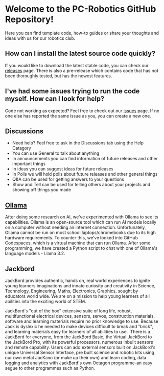 
# Welcome to the PC-Robotics GitHub Repository!
Here you can find template code, how-to guides or share your thoughts and ideas with us for our robotics club.

## How can I install the latest source code quickly?
If you would like to download the latest stable code, you can check our [releases](https://github.com/ArthurB26/PC-robotics/releases) page. There is also a pre-release which contains code that has not been thoroughly tested, but has the newest features.

## I've had some issues trying to run the code myself. How can I look for help?
Code not working as expected? Feel free to check out our [issues](https://github.com/ArthurB26/PC-robotics/issues) page. If no one else has reported the same issue as you, you can create a new one.

## Discussions

- Need help? Feel free to ask in the Discussions tab using the Help Catagory
- You can use General to talk about anything
- In announcements you can find information of future releases and other important things
- In ideas you can suggest ideas for future releases
- In Polls we will hold polls about future releases and other general things
- Q&A can be used for getting answers to your questions
- Show and Tell can be used for telling others about your projects and showing off things you made

## [Ollama](https://github.com/ArthurB26/PC-robotics/tree/main/Ollama)
After doing some research on AI, we've experimented with Ollama to see its capabilities. Ollama is an open-source tool which can run AI models locally on a computer without needing an internet connection. Unfortunately, Ollama cannot be run on most school laptops/chromebooks due to its high hardware requirements. To counter this, we've looked into GitHub Codespaces, which is a virtual machine that can run Ollama. After some programming, we have created a Python script to chat with one of Ollama's language models - Llama 3.2.

## Jackbord
JackBord provides authentic, hands on, real world experiences to ignite young learners imaginations and innate curiosity and creativity in Science, Technology, Engineering, Maths, Electronics, Graphics, sought by educators world wide. We are on a mission to help young learners of all abilities into the exciting world of STEM.
 
JackBord's "out of the box" extensive suite of long life, robust, multifunctional electrical devices, sensors, servos, construction materials, software and learning materials require no prior knowledge to use. 
Because Jack is dyslexic he needed to make devices difficult to break and "brick",  and learning materials easy for learners of all abilities to use.
​
There is a JackBord for everyone, from the JackBord Basic, the Virtual JackBord to the JackBord Pro, with its powerful processors, numerous inbuilt sensors and remote capability.
Users can add external sensors built on JackBord's unique Universal Sensor Interface, pre built science and robotic kits using our own metal JacKano (or make up their own) and learn coding, data logging and analytics with JackBord's own Octagon programme-an easy segue to other programmes such as Python. 
